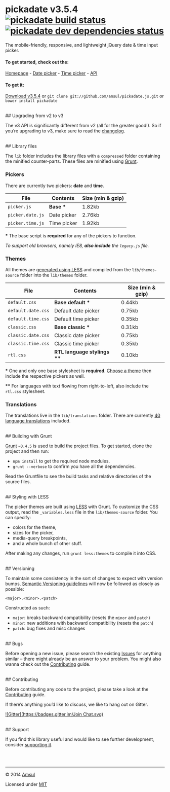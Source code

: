 # pickadate v3.5.4 [![pickadate build status](https://travis-ci.org/amsul/pickadate.js.svg?branch=gh-pages)](https://travis-ci.org/amsul/pickadate.js) [![pickadate dev dependencies status](https://david-dm.org/amsul/pickadate.js/dev-status.svg)](https://david-dm.org/amsul/pickadate.js#info=devDependencies)

The mobile-friendly, responsive, and lightweight jQuery date & time input picker.



#### To get started, check out the:

[Homepage](http://amsul.github.io/pickadate.js) - [Date picker](http://amsul.github.io/pickadate.js/date.htm) - [Time picker](http://amsul.github.io/pickadate.js/time.htm) - [API](http://amsul.github.io/pickadate.js/api.htm)


#### To get it:

[Download v3.5.4](https://github.com/amsul/pickadate.js/archive/3.5.4.zip) or `git clone git://github.com/amsul/pickadate.js.git` or `bower install pickadate`




<br>
## Upgrading from v2 to v3

The v3 API is significantly different from v2 (all for the greater good!). So if you’re upgrading to v3, make sure to read the [changelog](https://github.com/amsul/pickadate.js/blob/gh-pages/CHANGELOG.md).





<br>
## Library files

The `lib` folder includes the library files with a `compressed` folder containing the minified counter-parts. These files are minified using [Grunt](#building-with-grunt).

### Pickers

There are currently two pickers: **date** and **time**.

File                    | Contents                 | Size (min & gzip)
----------------------- | ------------------------ | ----------------------
`picker.js`             | __Base *__               | 1.82kb
`picker.date.js`        | Date picker              | 2.76kb
`picker.time.js`        | Time picker              | 1.92kb

__*__ The base script is **required** for any of the pickers to function.

_To support old browsers, namely IE8, **also include** the `legacy.js` file._


### Themes

All themes are [generated using LESS](#less-styling) and compiled from the `lib/themes-source` folder into the `lib/themes` folder.

File                    | Contents                     | Size (min & gzip)
----------------------- | ---------------------------- | ----------------------
`default.css`           | __Base default *__           | 0.44kb
`default.date.css`      | Default date picker          | 0.75kb
`default.time.css`      | Default time picker          | 0.35kb
`classic.css`           | __Base classic *__           | 0.31kb
`classic.date.css`      | Classic date picker          | 0.75kb
`classic.time.css`      | Classic time picker          | 0.35kb
`rtl.css`               | __RTL language stylings **__ | 0.10kb

__*__ One and only one base stylesheet is **required**. [Choose a theme](http://amsul.github.io/pickadate.js#menu) then include the respective pickers as well.

__**__ For languages with text flowing from right-to-left, also include the `rtl.css` stylesheet.

### Translations

The translations live in the `lib/translations` folder. There are currently [40 language translations](https://github.com/amsul/pickadate.js/blob/3.5.4/lib/translations) included.




<br>
## Building with Grunt

[Grunt](http://gruntjs.com/) `~0.4.5` is used to build the project files. To get started, clone the project and then run:

- `npm install` to get the required node modules.
- `grunt --verbose` to confirm you have all the dependencies.


Read the Gruntfile to see the build tasks and relative directories of the source files.




<br>
<a name="less-styling"></a>
## Styling with LESS

The picker themes are built using [LESS](http://lesscss.org/) with Grunt. To customize the CSS output, read the `_variables.less` file in the `lib/themes-source` folder. You can specify:

- colors for the theme,
- sizes for the picker,
- media-query breakpoints,
- and a whole bunch of other stuff.


After making any changes, run `grunt less:themes` to compile it into CSS.



<br>
## Versioning

To maintain some consistency in the sort of changes to expect with version bumps, [Semantic Versioning guidelines](http://semver.org/) will now be followed as closely as possible:

`<major>.<minor>.<patch>`

Constructed as such:

- `major`: breaks backward compatibility (resets the `minor` and `patch`)
- `minor`: new additions with backward compatibility (resets the `patch`)
- `patch`: bug fixes and misc changes





<br>
## Bugs

Before opening a new issue, please search the existing [Issues](https://github.com/amsul/pickadate.js/issues) for anything similar – there might already be an answer to your problem. You might also wanna check out the [Contributing](https://github.com/amsul/pickadate.js/blob/gh-pages/CONTRIBUTING.md) guide.





<br>
## Contributing

Before contributing any code to the project, please take a look at the [Contributing](https://github.com/amsul/pickadate.js/blob/gh-pages/CONTRIBUTING.md) guide.

If there’s anything you’d like to discuss, we like to hang out on Gitter.

[![Gitter](https://badges.gitter.im/Join Chat.svg)](https://gitter.im/amsul/pickadate.js?utm_source=badge&utm_medium=badge&utm_campaign=pr-badge&utm_content=badge)





<br>
## Support

If you find this library useful and would like to see further development, consider [supporting it](http://selz.co/1g80kCZ).





<br><br>

---

© 2014 [Amsul](http://twitter.com/amsul_)

Licensed under [MIT](http://amsul.ca/MIT)